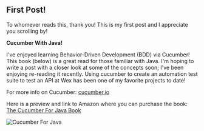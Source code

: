 ## First Post!


To whomever reads this, thank you! This is my first post and I appreciate you scrolling by!


**Cucumber With Java!** 

I've enjoyed learning Behavior-Driven Development (BDD) via Cucumber! This book (below) is a great read for those familiar with Java. I'm hoping to write a post with a closer look at some of the concepts soon; I've been enjoying re-reading it recently. Using cucumber to create an automation test suite to test an API at Wex has been one of my favorite projects to date!

For more info on Cucumber: [cucumber.io](https://cucumber.io/)

Here is a preview and link to Amazon where you can purchase the book: [The Cucumber For Java Book](https://read.amazon.com/kp/embed?asin=B00V20IEXM&preview=newtab&linkCode=kpe&ref_=cm_sw_r_kb_dp_JNU9CbV63PKHM)

![Cucumber For Java](https://mlegere1323.github.io/TheBlog/images/CucumberBook.jpg)
